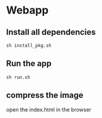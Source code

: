 # Webapp

## Install all dependencies

```shell
sh install_pkg.sh
```

## Run the app

```shell
sh run.sh
```

## compress the image

open the index.html in the browser
